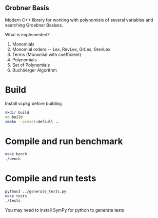 ## Grobner Basis
Modern C++ library for working with polynomials of several variables and searching Groebner Basises.

What is implemented?
  1. Monomials
  2. Monomial orders -- Lex, RevLex, GrLex, GrevLex
  3. Terms (Monomial with coefficient)
  4. Polynomials
  5. Set of Polynomials
  6. Buchberger Algorithm 
 
# Build

Install vcpkg before building
 ```bash
mkdir build
cd build
cmake --preset=default ..
```

# Compile and run benchmark
```bash
make bench
./bench
```


# Compile and run tests
```bash
python3 ../generate_tests.py
make tests
./tests
```
You may need to install SymPy for python to generate tests
